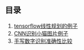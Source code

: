 ## 目录

1. [tensorflow线性规划的例子](linear_regression_test.html)
2. [CNN识别小猫图片例子](CNN_cat.html)
3. [手写数字识别准确性比较](mnist_test.html)